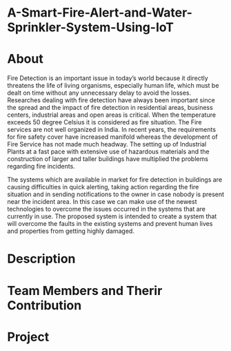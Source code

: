 # A-Smart-Fire-Alert-and-Water-Sprinkler-System-Using-IoT
# About
Fire Detection is an important issue in today’s world because it directly threatens the life of living organisms, especially human life, which must be dealt on time without any unnecessary delay to avoid the losses. Researches dealing with fire detection have always been important since the spread and the impact of fire detection in residential areas, business centers, industrial areas and open areas is critical. When the temperature exceeds 50 degree Celsius it is considered as fire situation. The Fire services are not well organized in India. In recent years, the requirements for fire safety cover have increased manifold whereas the development of Fire Service has not made much headway. The setting up of Industrial Plants at a fast pace with extensive use of hazardous materials and the construction of larger and taller buildings have multiplied the problems regarding fire incidents.  

The systems which are available in market for fire detection in buildings are causing difficulties in quick alerting, taking action regarding the fire situation and in sending notifications to the owner in case nobody is present near the incident area. In this case we can make use of the newest technologies to overcome the issues occurred in the systems that are currently in use. The proposed system is intended to create a system that will overcome the faults in the existing systems and prevent human lives and properties from getting highly damaged.

# Description

# Team Members and Therir Contribution

# Project

